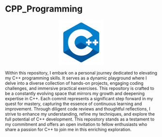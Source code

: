 # CPP_Programming
<div align="center">
<img src="Assets/cpp-programming.png" width="150" height="auto">
</div>
<p>Within this repository, I embark on a personal journey dedicated to elevating my C++ programming skills. It serves as a dynamic playground where I delve into a diverse collection of hands-on projects, engaging coding challenges, and immersive practical exercises. This repository is crafted to be a constantly evolving space that mirrors my growth and deepening expertise in C++. Each commit represents a significant step forward in my quest for mastery, capturing the essence of continuous learning and improvement. Through diligent code reviews and thoughtful reflections, I strive to enhance my understanding, refine my techniques, and explore the full potential of C++ development. This repository stands as a testament to my commitment and offers an open invitation to fellow enthusiasts who share a passion for C++ to join me in this enriching exploration.</p>
